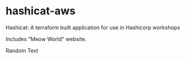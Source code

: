 # hashicat-aws
Hashicat: A terraform built application for use in Hashicorp workshops

Includes "Meow World" website.

Random Text